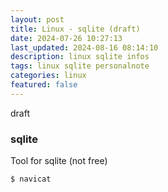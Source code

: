 ```yaml
---
layout: post
title: Linux - sqlite (draft)
date: 2024-07-26 10:27:13
last_updated: 2024-08-16 08:14:10
description: linux sqlite infos 
tags: linux sqlite personalnote
categories: linux
featured: false
---
```


draft

### sqlite
Tool for sqlite (not free)
````markup
$ navicat
````


